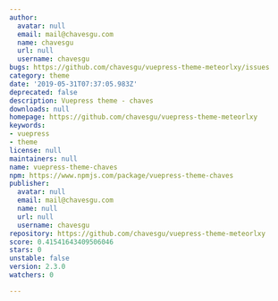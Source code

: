```yaml
---
author:
  avatar: null
  email: mail@chavesgu.com
  name: chavesgu
  url: null
  username: chavesgu
bugs: https://github.com/chavesgu/vuepress-theme-meteorlxy/issues
category: theme
date: '2019-05-31T07:37:05.983Z'
deprecated: false
description: Vuepress theme - chaves
downloads: null
homepage: https://github.com/chavesgu/vuepress-theme-meteorlxy
keywords:
- vuepress
- theme
license: null
maintainers: null
name: vuepress-theme-chaves
npm: https://www.npmjs.com/package/vuepress-theme-chaves
publisher:
  avatar: null
  email: mail@chavesgu.com
  name: null
  url: null
  username: chavesgu
repository: https://github.com/chavesgu/vuepress-theme-meteorlxy
score: 0.41541643409506046
stars: 0
unstable: false
version: 2.3.0
watchers: 0

---
```


